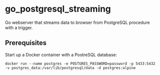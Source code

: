 # go_postgresql_streaming
 Go webserver that streams data to browser from PostgreSQL procedure with a trigger.  

## Prerequisites
Start up a Docker container with a PostreSQL database:
```shell
docker run --name postgres -e POSTGRES_PASSWORD=password -p 5433:5432 -v postgres_data:/var/lib/postgresql/data -d postgres:alpine
```

